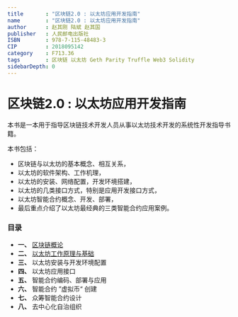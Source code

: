 ```yaml
---
title       : "区块链2.0 : 以太坊应用开发指南"
name        : "区块链2.0 : 以太坊应用开发指南"
author      : 赵其刚 陆斌 赵其国
publisher   : 人民邮电出版社
ISBN        : 978-7-115-48483-3
CIP         : 2018095142
category    : F713.36
tags        : 区块链 以太坊 Geth Parity Truffle Web3 Solidity
sidebarDepth: 0
---
```


区块链2.0 : 以太坊应用开发指南
==========================

<BookInfo/>

本书是一本用于指导区块链技术开发人员从事以太坊技术开发的系统性开发指导书籍。

本书包括：

- 区块链与以太坊的基本概念、相互关系，
- 以太坊的软件架构、工作机理，
- 以太坊的安装、网络配置，开发环境搭建，
- 以太坊的几类接口方式，特别是应用开发接口方式，
- 以太坊智能合约概念、开发、部署，
- 最后重点介绍了以太坊最经典的三类智能合约应用案例。

### 目录

- **一、** [区块链概论](./chapter01.md)
- **二、** [以太坊工作原理与基础](./chapter02.md)
- **三、** 以太坊安装与开发环境配置
- **四、** 以太坊应用接口
- **五、** 智能合约编码、部署与应用
- **六、** 智能合约 ”虚拟币“ 创建
- **七、** 众筹智能合约设计
- **八、** 去中心化自治组织
